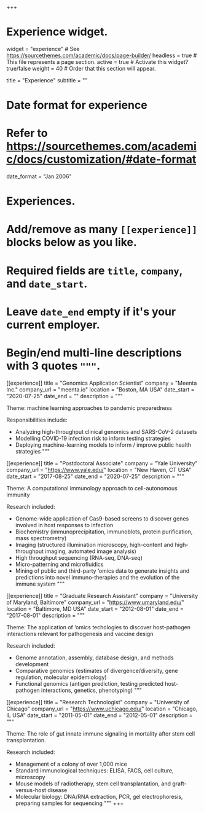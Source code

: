 +++
# Experience widget.
widget = "experience"  # See https://sourcethemes.com/academic/docs/page-builder/
headless = true  # This file represents a page section.
active = true  # Activate this widget? true/false
weight = 40  # Order that this section will appear.

title = "Experience"
subtitle = ""

# Date format for experience
#   Refer to https://sourcethemes.com/academic/docs/customization/#date-format
date_format = "Jan 2006"

# Experiences.
#   Add/remove as many `[[experience]]` blocks below as you like.
#   Required fields are `title`, `company`, and `date_start`.
#   Leave `date_end` empty if it's your current employer.
#   Begin/end multi-line descriptions with 3 quotes `"""`.
[[experience]]
  title = "Genomics Application Scientist"
  company = "Meenta Inc."
  company_url = "meenta.io"
  location = "Boston, MA USA"
  date_start = "2020-07-25"
  date_end = ""
  description = """
  
  Theme: machine learning approaches to pandemic preparedness
  
  Responsibilities include:
  
  * Analyzing high-throughput clinical genomics and SARS-CoV-2 datasets
  * Modelling COVID-19 infection risk to inform testing strategies
  * Deploying machine-learning models to inform / improve public health strategies
  """

[[experience]]
  title = "Postdoctoral Associate"
  company = "Yale University"
  company_url = "https://www.yale.edu/"
  location = "New Haven, CT USA"
  date_start = "2017-08-25"
  date_end = "2020-07-25"
  description = """
  
  Theme: A computational immunology approach to cell-autonomous immunity
  
  Research included:
  
* Genome-wide application of Cas9-based screens to discover genes involved in host responses to infection
* Biochemistry (immunoprecipitation, immunoblots, protein purification, mass spectrometry)
* Imaging (structured illumination microscopy, high-content and high-throughput imaging, automated image analysis)
* High throughput sequencing (RNA-seq, DNA-seq)
* Micro-patterning and microfluidics
* Mining of public and third-party ‘omics data to generate insights and predictions into novel immuno-therapies and the evolution of the immune system
  """
  

[[experience]]
  title = "Graduate Research Assistant"
  company = "University of Maryland, Baltimore"
  company_url = "https://www.umaryland.edu/"
  location = "Baltimore, MD USA"
  date_start = "2012-08-01"
  date_end = "2017-08-01"
  description = """
  
  Theme: The application of ‘omics techologies to discover host-pathogen interactions relevant for pathogenesis and vaccine design
  
  Research included:
  
* Genome annotation, assembly, database design, and methods development
* Comparative genomics (estimates of divergence/diversity, gene regulation, molecular epidemiology)
* Functional genomics (antigen prediction, testing predicted host-pathogen interactions, genetics, phenotyping)
  """  
  
  
[[experience]]
  title = "Research Technologist"
  company = "University of Chicago"
  company_url = "https://www.uchicago.edu/"
  location = "Chicago, IL USA"
  date_start = "2011-05-01"
  date_end = "2012-05-01"
  description = """
  
  Theme: The role of gut innate immune signaling in mortality after stem cell transplantation.
  
  Research included:
  
* Management of a colony of over 1,000 mice
* Standard immunological techniques: ELISA, FACS, cell culture, microscopy
* Mouse models of radiotherapy, stem cell transplantation, and graft-versus-host disease
* Molecular biology: DNA/RNA extraction, PCR, gel electrophoresis, preparing samples for sequencing
  """ 
+++
